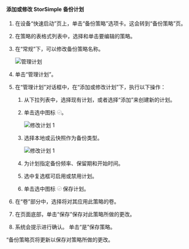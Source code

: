 
<!--author=SharS last changed: 11/04/15-->

#### <a name="to-add-or-modify-a-storsimple-backup-schedule"></a>添加或修改 StorSimple 备份计划
1. 在设备“快速启动”页上，单击“备份策略”选项卡。这会转到“备份策略”页。
2. 在策略的表格式列表中，选择和单击要编辑的策略。
3. 在“常规”下，可以修改备份策略名称。
   
     ![管理计划](./media/storsimple-add-modify-backup-schedule-u2/AddModifyGeneral.png)
4. 单击“管理计划”。 
5. 在“管理计划”对话框中，在“添加或修改计划”下，执行以下操作：
   
   1. 从下拉列表中，选择现有计划，或者选择“添加”来创建新的计划。
   2. 单击选中图标  ![修改计划 1](./media/storsimple-add-modify-backup-schedule-u2/HCS_CheckIcon-include.png)。 
      
       ![修改计划 1](./media/storsimple-add-modify-backup-schedule-u2/AddModify1.png)
   3. 选择本地或云快照作为备份类型。
      
       ![修改计划 1](./media/storsimple-add-modify-backup-schedule-u2/AddModify2.png) 
   4. 为计划指定备份频率、保留期和开始时间。
   5. 选中复选框可启用或禁用计划。
   6. 单击选中图标  ![选中图标](./media/storsimple-add-modify-backup-schedule-u2/HCS_CheckIcon-include.png) 保存计划。
6. 在“卷”部分中，选择将对其应用此策略的卷。
7. 在页面底部，单击“保存”保存对此策略所做的更改。
8. 系统会提示进行确认。 单击“是”保存策略。

“备份策略页将更新以保存对策略所做的更改。

